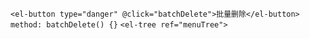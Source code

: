 `<el-button type="danger" @click="batchDelete">批量删除</el-button>`
`method: batchDelete() {}`
`<el-tree ref="menuTree">`